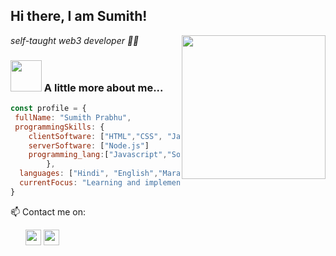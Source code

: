 <h2> Hi there, I am Sumith!</h2>
<img align='right' src="https://media.giphy.com/media/HEPwfdu6T6svpPE1eN/giphy.gif" width="230" eight="230">
<p><em> self-taught web3 developer 👨‍💻</em></p>

### <img src="https://media.giphy.com/media/cmCEsJZHYBPels360q/giphy.gif" width="50"> A little more about me...

```javascript
const profile = {
 fullName: "Sumith Prabhu",
 programmingSkills: {
    clientSoftware: ["HTML","CSS", "JavaScript", "SCSS", "React", "Bootstrap","Next"],
    serverSoftware: ["Node.js"]
    programming_lang:["Javascript","Solidity","Python","Java","Cpp"]
        },
  languages: ["Hindi", "English","Marathi"],
  currentFocus: "Learning and implementing"
}
```

📫 Contact me on:

<div>&nbsp&nbsp&nbsp&nbsp&nbsp&nbsp<tab><a href="https://twitter.com/SumithPrabhu1" target="_blank"><img src="https://github.com/gauravghongde/social-icons/blob/master/PNG/White/Twitter_white.png" width="25" ></a>
<a href="https://twitter.com/SumithPrabhu1" target="_blank"><img src="https://github.com/gauravghongde/social-icons/blob/master/PNG/White/Instagram_white.png" width="25"  margin-left="15"></a></div>
